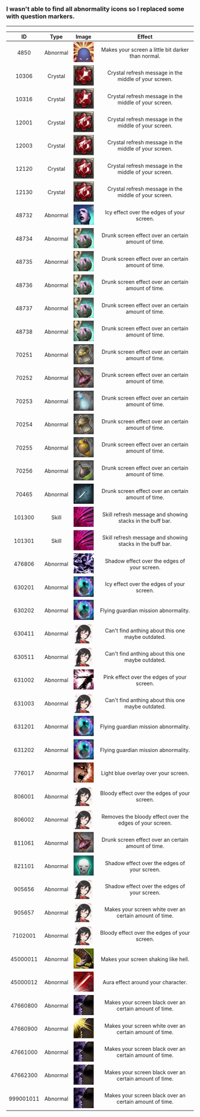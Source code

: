 ### I wasn't able to find all abnormality icons so I replaced some with question markers.

---

  ID   | Type | Image | Effect
 :---: | :---: | :---: | :---:
4850 | Abnormal | ![Image didn't load... try refresh](/Abnormalities/Abnormality-Icons/Plusfocus.png?raw=true) | Makes your screen a little bit darker than normal.
10306 | Crystal | ![Image didn't load... try refresh](/Abnormalities/Abnormality-Icons/Powerful.png?raw=true) | Crystal refresh message in the middle of your screen.
10316 | Crystal | ![Image didn't load... try refresh](/Abnormalities/Abnormality-Icons/Powerful.png?raw=true) | Crystal refresh message in the middle of your screen.
12001 | Crystal | ![Image didn't load... try refresh](/Abnormalities/Abnormality-Icons/Manaregeneration.png?raw=true) | Crystal refresh message in the middle of your screen.
12003 | Crystal | ![Image didn't load... try refresh](/Abnormalities/Abnormality-Icons/Manaregeneration.png?raw=true) | Crystal refresh message in the middle of your screen.
12120 | Crystal | ![Image didn't load... try refresh](/Abnormalities/Abnormality-Icons/Manaregeneration.png?raw=true) | Crystal refresh message in the middle of your screen.
12130 | Crystal | ![Image didn't load... try refresh](/Abnormalities/Abnormality-Icons/Manaregeneration.png?raw=true) | Crystal refresh message in the middle of your screen.
48732 | Abnormal | ![Image didn't load... try refresh](/Abnormalities/Abnormality-Icons/Confusedown.png?raw=true) | Icy effect over the edges of your screen.
48734 | Abnormal | ![Image didn't load... try refresh](/Abnormalities/Abnormality-Icons/Poisondown.png?raw=true) | Drunk screen effect over an certain amount of time.
48735 | Abnormal | ![Image didn't load... try refresh](/Abnormalities/Abnormality-Icons/Poisondown.png?raw=true) | Drunk screen effect over an certain amount of time.
48736 | Abnormal | ![Image didn't load... try refresh](/Abnormalities/Abnormality-Icons/Poisondown.png?raw=true) | Drunk screen effect over an certain amount of time.
48737 | Abnormal | ![Image didn't load... try refresh](/Abnormalities/Abnormality-Icons/Poisondown.png?raw=true) | Drunk screen effect over an certain amount of time.
48738 | Abnormal | ![Image didn't load... try refresh](/Abnormalities/Abnormality-Icons/Poisondown.png?raw=true) | Drunk screen effect over an certain amount of time.
70251 | Abnormal | ![Image didn't load... try refresh](/Abnormalities/Abnormality-Icons/Freelandbeer.png?raw=true) | Drunk screen effect over an certain amount of time.
70252 | Abnormal | ![Image didn't load... try refresh](/Abnormalities/Abnormality-Icons/Chevranwine.png?raw=true) | Drunk screen effect over an certain amount of time.
70253 | Abnormal | ![Image didn't load... try refresh](/Abnormalities/Abnormality-Icons/Skylotus.png?raw=true) | Drunk screen effect over an certain amount of time.
70254 | Abnormal | ![Image didn't load... try refresh](/Abnormalities/Abnormality-Icons/Rootbeer.png?raw=true) | Drunk screen effect over an certain amount of time.
70255 | Abnormal | ![Image didn't load... try refresh](/Abnormalities/Abnormality-Icons/Moonpumpkin.png?raw=true) | Drunk screen effect over an certain amount of time.
70256 | Abnormal | ![Image didn't load... try refresh](/Abnormalities/Abnormality-Icons/Fruitwine.png?raw=true) | Drunk screen effect over an certain amount of time.
70465 | Abnormal | ![Image didn't load... try refresh](/Abnormalities/Abnormality-Icons/Adrenalinesyringe.png?raw=true) | Drunk screen effect over an certain amount of time.
101300 | Skill | ![Image didn't load... try refresh](/Abnormalities/Abnormality-Icons/Traversecut.png?raw=true) | Skill refresh message and showing stacks in the buff bar.
101301 | Skill | ![Image didn't load... try refresh](/Abnormalities/Abnormality-Icons/Traversecut.png?raw=true) | Skill refresh message and showing stacks in the buff bar.
476806 | Abnormal | ![Image didn't load... try refresh](/Abnormalities/Abnormality-Icons/Darkriftdestroy.png?raw=true) | Shadow effect over the edges of your screen.
630201 | Abnormal | ![Image didn't load... try refresh](/Abnormalities/Abnormality-Icons/Immunedebuff.png?raw=true)  | Icy effect over the edges of your screen.
630202 | Abnormal | ![Image didn't load... try refresh](/Abnormalities/Abnormality-Icons/Immunedebuff.png?raw=true) | Flying guardian mission abnormality.
630411 | Abnormal | ![Image didn't load... try refresh](/Abnormalities/Abnormality-Icons/Nothing.png?raw=true) | Can't find anthing about this one maybe outdated.
630511 | Abnormal | ![Image didn't load... try refresh](/Abnormalities/Abnormality-Icons/Nothing.png?raw=true) | Can't find anthing about this one maybe outdated.
631002 | Abnormal | ![Image didn't load... try refresh](/Abnormalities/Abnormality-Icons/Fullelectriceffect.png?raw=true)  | Pink effect over the edges of your screen.
631003 | Abnormal | ![Image didn't load... try refresh](/Abnormalities/Abnormality-Icons/Nothing.png?raw=true) | Can't find anthing about this one maybe outdated.
631201 | Abnormal | ![Image didn't load... try refresh](/Abnormalities/Abnormality-Icons/Immunedebuff.png?raw=true) | Flying guardian mission abnormality.
631202 | Abnormal | ![Image didn't load... try refresh](/Abnormalities/Abnormality-Icons/Immunedebuff.png?raw=true) | Flying guardian mission abnormality.
776017 | Abnormal | ![Image didn't load... try refresh](/Abnormalities/Abnormality-Icons/Angerwarrior.png?raw=true) | Light blue overlay over your screen.
806001 | Abnormal | ![Image didn't load... try refresh](/Abnormalities/Abnormality-Icons/Nothing.png?raw=true) | Bloody effect over the edges of your screen.
806002 | Abnormal | ![Image didn't load... try refresh](/Abnormalities/Abnormality-Icons/Nothing.png?raw=true) | Removes the bloody effect over the edges of your screen.
811061 | Abnormal | ![Image didn't load... try refresh](/Abnormalities/Abnormality-Icons/Invisiblepotion.png?raw=true) | Drunk screen effect over an certain amount of time.
821101 | Abnormal | ![Image didn't load... try refresh](/Abnormalities/Abnormality-Icons/Socialcry.png?raw=true) | Shadow effect over the edges of your screen.
905656 | Abnormal | ![Image didn't load... try refresh](/Abnormalities/Abnormality-Icons/Nothing.png?raw=true) | Shadow effect over the edges of your screen.
905657 | Abnormal | ![Image didn't load... try refresh](/Abnormalities/Abnormality-Icons/Nothing.png?raw=true) | Makes your screen white over an certain amount of time.
7102001 | Abnormal | ![Image didn't load... try refresh](/Abnormalities/Abnormality-Icons/Nothing.png?raw=true) | Bloody effect over the edges of your screen.
45000011 | Abnormal | ![Image didn't load... try refresh](/Abnormalities/Abnormality-Icons/Minusmove.png?raw=true) | Makes your screen shaking like hell.
45000012 | Abnormal | ![Image didn't load... try refresh](/Abnormalities/Abnormality-Icons/Plusattack.png?raw=true) | Aura effect around your character.
47660800 | Abnormal | ![Image didn't load... try refresh](/Abnormalities/Abnormality-Icons/Darkeffect.png?raw=true) | Makes your screen black over an certain amount of time.
47660900 | Abnormal | ![Image didn't load... try refresh](/Abnormalities/Abnormality-Icons/Lighteffect.png?raw=true) | Makes your screen white over an certain amount of time.
47661000 | Abnormal | ![Image didn't load... try refresh](/Abnormalities/Abnormality-Icons/Darkeffect.png?raw=true) | Makes your screen black over an certain amount of time.
47662300 | Abnormal | ![Image didn't load... try refresh](/Abnormalities/Abnormality-Icons/Darkeffect.png?raw=true) | Makes your screen black over an certain amount of time.
999001011 | Abnormal | ![Image didn't load... try refresh](/Abnormalities/Abnormality-Icons/Darkeffect.png?raw=true) | Makes your screen black over an certain amount of time.